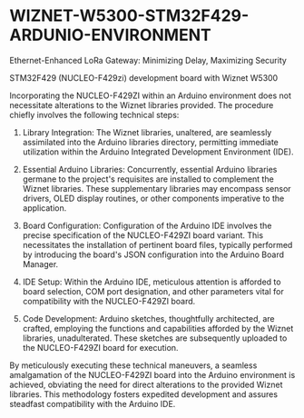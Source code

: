 # WIZNET-W5300-STM32F429-ARDUNIO-ENVIRONMENT
Ethernet-Enhanced LoRa Gateway: Minimizing Delay, Maximizing Security 


STM32F429 (NUCLEO-F429zi) development board  with Wiznet W5300

Incorporating the NUCLEO-F429ZI within an Arduino environment does not necessitate alterations to the Wiznet libraries provided. The procedure chiefly involves the following technical steps:

1. Library Integration: The Wiznet libraries, unaltered, are seamlessly assimilated into the Arduino libraries directory, permitting immediate utilization within the Arduino Integrated Development Environment (IDE).

2. Essential Arduino Libraries: Concurrently, essential Arduino libraries germane to the project's requisites are installed to complement the Wiznet libraries. These supplementary libraries may encompass sensor drivers, OLED display routines, or other components imperative to the application.

3. Board Configuration: Configuration of the Arduino IDE involves the precise specification of the NUCLEO-F429ZI board variant. This necessitates the installation of pertinent board files, typically performed by introducing the board's JSON configuration into the Arduino Board Manager.

4. IDE Setup: Within the Arduino IDE, meticulous attention is afforded to board selection, COM port designation, and other parameters vital for compatibility with the NUCLEO-F429ZI board.

5. Code Development: Arduino sketches, thoughtfully architected, are crafted, employing the functions and capabilities afforded by the Wiznet libraries, unadulterated. These sketches are subsequently uploaded to the NUCLEO-F429ZI board for execution.

By meticulously executing these technical maneuvers, a seamless amalgamation of the NUCLEO-F429ZI board into the Arduino environment is achieved, obviating the need for direct alterations to the provided Wiznet libraries. This methodology fosters expedited development and assures steadfast compatibility with the Arduino IDE.
